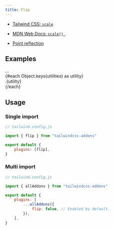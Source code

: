 ```yaml
---
title: Flip
---
```


<script>
    import ApiTable from "$lib/components/ApiTable.svelte"
    import Preview from "$lib/components/Preview.svelte"

    const utilities = [
        ["flip", "@apply scale-x-[-1] scale-y-[-1];"],
        ["flip-x", "@apply scale-x-[-1];"],
        ["flip-y", "@apply scale-y-[-1];"],
    ]
</script>

<!-- prettier-ignore -->
<ApiTable
    rows={utilities}
/>

- [Tailwind CSS: `scale`](https://tailwindcss.com/docs/scale)
- [MDN Web Docs: `scale()
`](https://developer.mozilla.org/en-US/docs/Web/CSS/transform-function/scale)

- [Point reflection](https://en.wikipedia.org/wiki/Point_reflection)

## Examples

<Preview class="p-8">
    <div class="flex flex-wrap gap-8">
        <div class="grid gap-4 justify-items-center flex-1">
            <span class="text-gray-400 font-mono">...</span>
            <div class="border-t-2 border-l-2 border-gray-200 size-8"></div>
        </div>
        {#each Object.keys(utilities) as utility}
            <div class="grid gap-4 justify-items-center flex-1">
                <span class="text-gray-400 font-mono">.{utility}</span>
                <div class="border-t-2 border-l-2 border-gray-200 size-8 {utility}"></div>
            </div>
        {/each}
    </div>
</Preview>

## Usage

### Single import

```js
// tailwind.config.js

import { flip } from "tailwindcss-addons"

export default {
    plugins: [flip],
}
```

### Multi import

```js
// tailwind.config.js

import { allAddons } from "tailwindcss-addons"

export default {
    plugins: [
        ...allAddons({
            flip: false, // Enabled by default.
        }),
    ],
}
```
